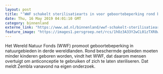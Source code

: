 ```yaml
---
layout: post
title: "‘WWF schakelt sterilisatiearts in voor geboortebeperking rond beschermde natuur’"
date: Thu, 16 May 2019 04:01:10 GMT
category: binnenland
externe_link: "https://www.ad.nl/binnenland/wwf-schakelt-sterilisatiearts-in-voor-geboortebeperking-rond-beschermde-natuur~a0e473a8/"
feature_image: "https://images1.persgroep.net/rcs/1hOz3A33Y2wCL01zTXR8wwTmPGc/diocontent/16946042/_fitwidth/400/?appId=21791a8992982cd8da851550a453bd7f&quality=0.7"
---
```


Het Wereld Natuur Fonds (WWF) promoot geboortebeperking in natuurgebieden in derde wereldlanden. Rond beschermde gebieden moeten minder kinderen geboren worden, vindt het WWF, dat daarom mensen overtuigt om anticonceptie te gebruiken of zich te laten steriliseren. Dat meldt Zembla vanavond na eigen onderzoek.
